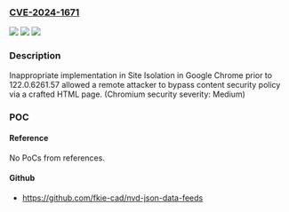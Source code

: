 ### [CVE-2024-1671](https://cve.mitre.org/cgi-bin/cvename.cgi?name=CVE-2024-1671)
![](https://img.shields.io/static/v1?label=Product&message=Chrome&color=blue)
![](https://img.shields.io/static/v1?label=Version&message=122.0.6261.57%3C%20122.0.6261.57%20&color=brighgreen)
![](https://img.shields.io/static/v1?label=Vulnerability&message=Inappropriate%20implementation&color=brighgreen)

### Description

Inappropriate implementation in Site Isolation in Google Chrome prior to 122.0.6261.57 allowed a remote attacker to bypass content security policy via a crafted HTML page. (Chromium security severity: Medium)

### POC

#### Reference
No PoCs from references.

#### Github
- https://github.com/fkie-cad/nvd-json-data-feeds

